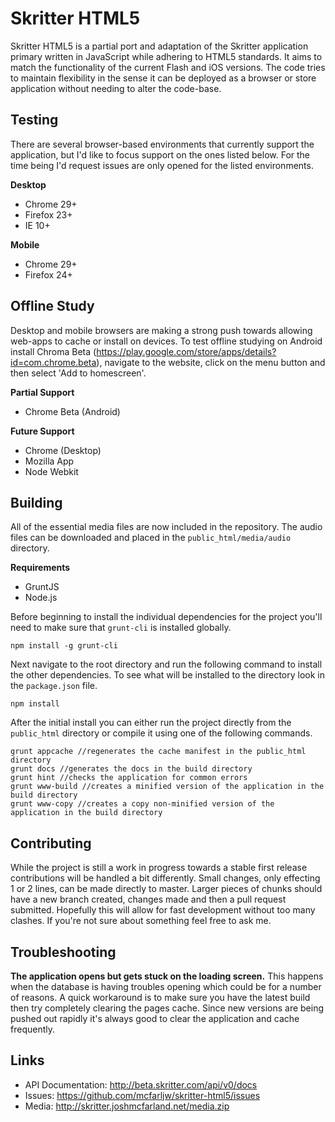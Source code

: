 # Skritter HTML5

Skritter HTML5 is a partial port and adaptation of the Skritter application primary written in JavaScript while adhering to HTML5 standards. It aims to match the functionality of the current Flash and iOS versions. The code tries to maintain flexibility in the sense it can be deployed as a browser or store application without needing to alter the code-base.

## Testing

There are several browser-based environments that currently support the application, but I'd like to focus support on the ones listed below. For the time being I'd request issues are only opened for the listed environments.

**Desktop**
* Chrome 29+
* Firefox 23+
* IE 10+

**Mobile**
* Chrome 29+
* Firefox 24+

## Offline Study

Desktop and mobile browsers are making a strong push towards allowing web-apps to cache or install on devices. To test offline studying on Android install Chroma Beta (https://play.google.com/store/apps/details?id=com.chrome.beta), navigate to the website, click on the menu button and then select 'Add to homescreen'.

**Partial Support**
* Chrome Beta (Android)

**Future Support**
* Chrome (Desktop)
* Mozilla App
* Node Webkit

## Building

All of the essential media files are now included in the repository. The audio files can be downloaded and placed in the `public_html/media/audio` directory.

**Requirements**
- GruntJS
- Node.js

Before beginning to install the individual dependencies for the project you'll need to make sure that `grunt-cli` is installed globally.

	npm install -g grunt-cli

Next navigate to the root directory and run the following command to install the other dependencies. To see what will be installed to the directory look in the `package.json` file.
	
	npm install
	
After the initial install you can either run the project directly from the `public_html` directory or compile it using one of the following commands.

	grunt appcache //regenerates the cache manifest in the public_html directory
	grunt docs //generates the docs in the build directory
	grunt hint //checks the application for common errors
	grunt www-build //creates a minified version of the application in the build directory
	grunt www-copy //creates a copy non-minified version of the application in the build directory
	
	
## Contributing

While the project is still a work in progress towards a stable first release contributions will be handled a bit differently. Small changes, only effecting 1 or 2 lines, can be made directly to master. Larger pieces of chunks should have a new branch created, changes made and then a pull request submitted. Hopefully this will allow for fast development without too many clashes. If you're not sure about something feel free to ask me.


## Troubleshooting

**The application opens but gets stuck on the loading screen.** This happens when the database is having troubles opening which could be for a number of reasons. A quick workaround is to make sure you have the latest build then try completely clearing the pages cache. Since new versions are being pushed out rapidly it's always good to clear the application and cache frequently.


## Links

* API Documentation: http://beta.skritter.com/api/v0/docs
* Issues: https://github.com/mcfarljw/skritter-html5/issues
* Media: http://skritter.joshmcfarland.net/media.zip